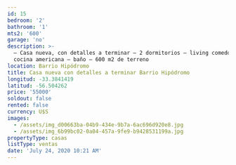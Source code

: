 ```yaml
---
id: 15
bedroom: '2'
bathroom: '1'
mts2: '600'
garage: 'no'
description: >-
  – Casa nueva, con detalles a terminar – 2 dormitorios – living comedor –
  cocina americana – baño – 600 m2 de terreno
location: Barrio Hipódromo
title: Casa nueva con detalles a terminar Barrio Hipódromo
longitud: -33.3841419
latitud: -56.504262
price: '55000'
soldout: false
rented: false
currency: U$S
images:
  - /assets/img_d00663ba-04b9-434e-9b7a-6ac696d920e8.jpg
  - /assets/img_6b99bc02-0a04-457a-9fe9-b9428531199a.jpg
propertyType: casas
listType: ventas
date: 'July 24, 2020 10:21 AM'
---
```


